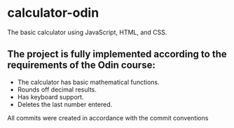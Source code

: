 # calculator-odin

The basic calculator using JavaScript, HTML, and CSS.

## The project is fully implemented according to the requirements of the Odin course:

- The calculator has basic mathematical functions.
- Rounds off decimal results.
- Has keyboard support.
- Deletes the last number entered.

All commits were created in accordance with the commit conventions
